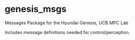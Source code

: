# genesis_msgs
Messages Package for the Hyundai Genesis, UCB MPC Lab

Includes message definitions needed for control/perception.
